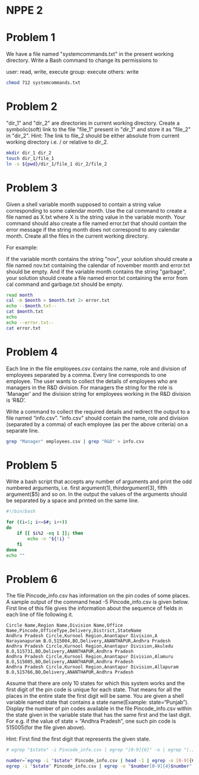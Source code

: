 # NPPE 2

# Problem 1

We have a file named "systemcommands.txt" in the present working directory. Write a Bash command to change its permissions to

user: read, write, execute
group: execute
others: write

```bash
chmod 712 systemcommands.txt
```

# Problem 2

"dir_1" and "dir_2" are directories in current working directory. Create a symbolic(soft) link to the file "file_1" present in "dir_1" and store it as "file_2" in "dir_2".
Hint: The link to file_2 should be either absolute from current working directory i.e. / or relative to dir_2.

```bash
mkdir dir_1 dir_2
touch dir_1/file_1
ln -s ${pwd}/dir_1/file_1 dir_2/file_2
```

# Problem 3

Given a shell variable month supposed to contain a string value corresponding to some calendar month. Use the cal command to create a file named as X.txt where X is the string value in the variable month. Your command should also create a file named error.txt that should contain the error message if the string month does not correspond to any calendar month. Create all the files in the current working directory.

For example:

If the variable month contains the string "nov", your solution should create a file named nov.txt containing the calendar of november month and error.txt should be empty.
And if the variable month contains the string "garbage", your solution should create a file named error.txt containing the error from cal command and garbage.txt should be empty.

```bash
read month
cal -m $month > $month.txt 2> error.txt
echo --$month.txt--
cat $month.txt
echo
echo --error.txt--
cat error.txt
```

# Problem 4

Each line in the file employees.csv contains the name, role and division of employees separated by a comma. Every line corresponds to one employee. The user wants to collect the details of employees who are managers in the R&D division. For managers the string for the role is ‘Manager’ and the division string for employees working in the R&D division is ‘R&D’.

Write a command to collect the required details and redirect the output to a file named “info.csv”. "info.csv" should contain the name, role and division (separated by a comma) of each employee (as per the above criteria) on a separate line.


```bash
grep "Manager" employees.csv | grep "R&D" > info.csv
```

# Problem 5

Write a bash script that accepts any number of arguments and print the odd numbered arguments, i.e. first argument($1), third argument($3), fifth argument($5) and so on. 
In the output the values of the arguments should be separated by a space and printed on the same line.

```bash
#!/bin/bash

for ((i=1; i<=$#; i++))
do
    if [[ $i%2 -eq 1 ]]; then
        echo -n "${!i} "
    fi
done
echo ""
```

# Problem 6

The file Pincode_info.csv has information on the pin codes of some places. A sample output of the command head -5 Pincode_info.csv is given below. First line of this file gives the information about the sequence of fields in each line of file following it.

```
Circle Name,Region Name,Division Name,Office Name,Pincode,OfficeType,Delivery,District,StateName
Andhra Pradesh Circle,Kurnool Region,Anantapur Division,A Narayanapuram B.O,515004,BO,Delivery,ANANTHAPUR,Andhra Pradesh
Andhra Pradesh Circle,Kurnool Region,Anantapur Division,Akuledu B.O,515731,BO,Delivery,ANANTHAPUR,Andhra Pradesh
Andhra Pradesh Circle,Kurnool Region,Anantapur Division,Alamuru B.O,515005,BO,Delivery,ANANTHAPUR,Andhra Pradesh
Andhra Pradesh Circle,Kurnool Region,Anantapur Division,Allapuram B.O,515766,BO,Delivery,ANANTHAPUR,Andhra Pradesh
```

Assume that there are only 10 states for which this system works and the first digit of the pin code is unique for each state. That means for all the places in the entire state the first digit will be same. You are given a shell variable named state that contains a state name(Example: state=“Punjab”). Display the number of pin codes available in the file Pincode_info.csv within the state given in the variable state that has the same first and the last digit. For e.g. if the value of state = “Andhra Pradesh”, one such pin code is 515005(for the file given above).

Hint: First find the first digit that represents the given state.

```bash
# egrep "$state" -i Pincode_info.csv | egrep "[0-9]{6}" -o | egrep "(.)....\1" | wc -l
```

```bash
number=`egrep -i "$state" Pincode_info.csv | head -1 | egrep -o [0-9]{6} | cut -c1`
egrep -i "$state" Pincode_info.csv | egrep -o "$number[0-9]{4}$number" | wc -l
```





